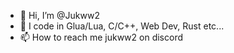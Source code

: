 - 👋 Hi, I’m @Jukww2
- 👀 I code in Glua/Lua, C/C++, Web Dev, Rust etc...
- 📫 How to reach me jukww2 on discord

<!---
Jukww2/Jukww2 is a ✨ special ✨ repository because its `README.md` (this file) appears on your GitHub profile.
You can click the Preview link to take a look at your changes.
--->
